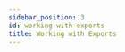 ```yaml
---
sidebar_position: 3
id: working-with-exports
title: Working with Exports
---
```


<!-- Include the following headers with explanations and/or descriptions:
- Navigating to the export listing page and description about the listing page
- Steps to export sample data
- Steps to export analysis data
- How to download exports
- How to delete exports
-->
